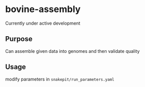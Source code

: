 # bovine-assembly

Currently under active development

## Purpose
Can assemble given data into genomes and then validate quality

## Usage
modify parameters in `snakepit/run_parameters.yaml`
